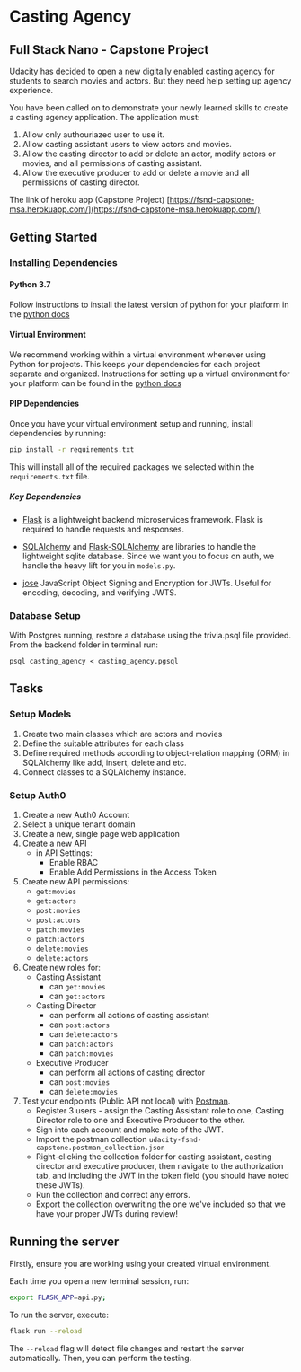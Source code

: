
#  Casting Agency

## Full Stack Nano - Capstone Project

Udacity has decided to open a new digitally enabled casting agency for students to search movies and actors. But they need help setting up agency experience.

You have been called on to demonstrate your newly learned skills to create a casting agency application. The application must:

1.  Allow only authouriazed user to use it.
2.  Allow casting assistant users to view actors and movies.
3.  Allow the casting director to add or delete an actor, modify actors or movies, and all permissions of casting assistant.
4.  Allow the executive producer to add or delete a movie and all permissions of casting director.

The link of heroku app (Capstone Project) [https://fsnd-capstone-msa.herokuapp.com/](https://fsnd-capstone-msa.herokuapp.com/)

## Getting Started

### Installing Dependencies

#### Python 3.7

Follow instructions to install the latest version of python for your platform in the [python docs](https://docs.python.org/3/using/unix.html#getting-and-installing-the-latest-version-of-python)

#### Virtual Environment

We recommend working within a virtual environment whenever using Python for projects. This keeps your dependencies for each project separate and organized. Instructions for setting up a virtual environment for your platform can be found in the [python docs](https://packaging.python.org/guides/installing-using-pip-and-virtual-environments/)

#### PIP Dependencies

Once you have your virtual environment setup and running, install dependencies by running:

```bash
pip install -r requirements.txt
```

This will install all of the required packages we selected within the `requirements.txt` file.

##### Key Dependencies

- [Flask](http://flask.pocoo.org/) is a lightweight backend microservices framework. Flask is required to handle requests and responses.

- [SQLAlchemy](https://www.sqlalchemy.org/) and [Flask-SQLAlchemy](https://flask-sqlalchemy.palletsprojects.com/en/2.x/) are libraries to handle the lightweight sqlite database. Since we want you to focus on auth, we handle the heavy lift for you in `models.py`.

- [jose](https://python-jose.readthedocs.io/en/latest/) JavaScript Object Signing and Encryption for JWTs. Useful for encoding, decoding, and verifying JWTS.

### Database Setup
With Postgres running, restore a database using the trivia.psql file provided. From the backend folder in terminal run:
```
psql casting_agency < casting_agency.pgsql
```

## Tasks

### Setup Models
1. Create two main classes which are actors and movies
2. Define the suitable attributes for each class
3. Define required methods according to object-relation mapping (ORM) in SQLAlchemy like add, insert, delete and etc.
4. Connect classes to a SQLAlchemy instance.

### Setup Auth0

1. Create a new Auth0 Account
2. Select a unique tenant domain
3. Create a new, single page web application
4. Create a new API
   - in API Settings:
     - Enable RBAC
     - Enable Add Permissions in the Access Token
5. Create new API permissions:
   - `get:movies`
   - `get:actors`
   - `post:movies`
   - `post:actors`
   - `patch:movies`
   - `patch:actors`
   - `delete:movies`
   - `delete:actors`
6. Create new roles for:
   - Casting Assistant
		- can `get:movies`
		- can `get:actors`
   - Casting Director
		- can perform all actions of casting assistant
		- can `post:actors`
		- can `delete:actors`
		- can `patch:actors`
		- can `patch:movies`
	- Executive Producer
		- can perform all actions of casting director
		- can `post:movies`
		- can `delete:movies`
7. Test your endpoints (Public API not local) with [Postman](https://getpostman.com).
   - Register 3 users - assign the Casting Assistant role to one, Casting Director role to one and Executive Producer to the other.
   - Sign into each account and make note of the JWT.
   - Import the postman collection `udacity-fsnd-capstone.postman_collection.json`
   - Right-clicking the collection folder for casting assistant, casting director and executive producer, then navigate to the authorization tab, and including the JWT in the token field (you should have noted these JWTs).
   - Run the collection and correct any errors.
   - Export the collection overwriting the one we've included so that we have your proper JWTs during review!


## Running the server

Firstly, ensure you are working using your created virtual environment.

Each time you open a new terminal session, run:

```bash
export FLASK_APP=api.py;
```

To run the server, execute:

```bash
flask run --reload
```

The `--reload` flag will detect file changes and restart the server automatically. Then, you can perform the testing.
